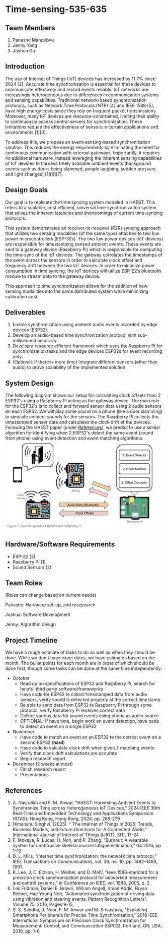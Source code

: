 # Time-sensing-535-635

## Team Members
1. Panashe Mandebvu
2. Jenny Yang
3. Joshua Gu

## Introduction
The use of Internet of Things (IoT) devices has increased by 11.7% since 2024 [2]. Accurate time synchronization is essential for these devices to communicate effectively and record events reliably. IoT networks are increasingly heterogeneous due to differences in communication systems and sensing capabilities. Traditional network-based synchronization protocols, such as Network Time Protocols (NTP) [4] and IEEE 1588 [5], have high energy costs since they rely on frequent packet transmissions. Moreover, many IoT devices are resource-constrained, limiting their ability to continuously access central servers for synchronization. These limitations reduce the effectiveness of sensors in certain applications and environments [1][3].

To address this, we propose an event-sensing-based synchronization solution. This reduces the energy requirements by eliminating the need for continuous communication with external gateways. Importantly, it requires no additional hardware, instead leveraging the inherent sensing capabilities of IoT devices to harness freely available ambient events (background events such as doors being slammed, people laughing, sudden pressure and light changes) [1][6][7].

## Design Goals
Our goal is to replicate the time syncing system modeled in HAEST. This refers to a scalable, cost efficient, universal time synchronization system that solves the inherent latencies and shortcomings of current time-syncing protocols. 

This system demonstrates an receiver-to-receiver (R2R) syncing approach that utilizes two sensing modalities (of the same type) attached to two low power microcontrollers (ESP-32s). The two low power devices (IoT devices) are responsible for timestamping sensed ambient events. These events are sent to a gateway device (Raspberry Pi) which is responsible for computing the time-sync of the IoT devices. The gateway correlates the timestamps of the event across the sensors in order to calculate clock offset and frequency drift between the two IoT devices. In order to minimize power consumption in time syncing, the IoT devices will utilize ESP-E2’s bluetooth module to stream data to the gateway device. 

This approach to time synchronization allows for the addition of new sensing modalities into the same distributed system while minimizing calibration cost.

## Deliverables
1.	Enable synchronization using ambient audio events recorded by edge devices (ESP32).
2.	Develop an audio-based time synchronization protocol with sub-millisecond accuracy.
3.	Develop a resource efficient framework which uses the Raspberry Pi for synchronization tasks and the edge devices ESP32s for event recording only. 
4.	(Optional: If there is more time) Integrate different sensors (other than audio) to prove scalability of the implemented solution


## System Design
The following diagram shows our setup for calculating clock offsets from 2 ESP32's using a Raspberry Pi acting as the gateway device. The main role for the ESP32's is to collect and forward sensor data using 2 audio sensors on each ESP32. We will play some sound on a phone (like a door slamming) to simulate ambient sounds for the sensors. The Raspberry Pi collects the timestamped sensor data and calculates the clock drift of the devices. Following the HAEST paper (under [References](./README.md#References)), we predict to use a similar algorithm for identifying when 2 ESP32's detect the same event (sound from phone) using event detection and event matching algorithms.
![Figure 1](./images/figures/Figure_1.png)

## Hardware/Software Requirements
* ESP-32 (2)
* Raspberry Pi (1)
* Sound Sensors (2)

## Team Roles
(Roles can change based on current needs)

Panashe: Hardware set-up, and resesearch

Joshua: Software Development 

Jenny: Algorithm design

## Project Timeline
We have a rough estimate of tasks to do as well as when they should be done. While we don't have exact dates, we have estimates based on the month. The bullet points for each month are in order of which should be done first, though some tasks can be done at the same time independently:

* October
  * Read up on specifications of ESP32 and Raspberry Pi, search for helpful third party software/frameworks
  * Have code for ESP32 to collect timestamped data from audio sensors, verify sound is detected properly at the correct timestamp
  * Be able to send data from ESP32 to Raspberry Pi through some protocol, verify Raspberry Pi receives correct data
  * Collect various data for sound events using phone as audio source
  * OPTIONAL: If have time, begin work on event detection, have code to detect an event on a single ESP32
* November
  * Have code to match an event on an ESP32 to the correct event on a second ESP32 (**hard**)
  * Have code to calculate clock drift when given 2 matching events
  * Verify that clock drift calculations are accurate
  * Begin research report
* December (2 weeks at most)
  * Finish research report
  * Presentations

## References
1. A. Nasrullah and F. M. Anwar, "HAEST: Harvesting Ambient Events to Synchronize Time across Heterogeneous IoT Devices," 2024 IEEE 30th Real-Time and Embedded Technology and Applications Symposium (RTAS), Hong Kong, Hong Kong, 2024, pp. 265-279
2.	Himanshu Singhvi. (2025). “ The Internet of Things in 2025: Trends, Business Models,  and  Future Directions for A Connected World.”  International Journal of Internet of Things (IJIOT), 3(1), 17-24
3.	F. Mokaya, R. Lucas, H. Noh, and P. Zhang, “Burnout: A wearable system for unobtrusive skeletal muscle fatigue estimation,” 04 2016, pp. 1–12.
4.	D. L. Mills, “Internet time synchronization: the network time protocol,” IEEE Transactions on Communications, vol. 39, no. 10, pp. 1482–1493, 1991.
5.	K. Lee, J. C. Eidson, H. Weibel, and D. Mohl, “Ieee 1588-standard for a precision clock synchronization protocol for networked measurement and control systems,” in Conference on IEEE, vol. 1588, 2005, p. 2.
6. Lex Fridman, Daniel E. Brown, William Angell, Irman Abdić, Bryan Reimer, Hae Young Noh, "Automated synchronization of driving data using vibration and steering events, Pattern Recognition Letters", Volume 75, 2016, Pages 9-15,
7. S. S. Sandha, J. Noor, F. M. Anwar and M. Srivastava, "Exploiting Smartphone Peripherals for Precise Time Synchronization," 2019 IEEE International Symposium on Precision Clock Synchronization for Measurement, Control, and Communication (ISPCS), Portland, OR, USA, 2019, pp. 1-6,
